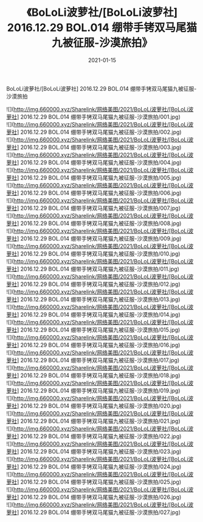 ﻿---
layout: post
title:  《BoLoLi波萝社/[BoLoLi波萝社] 2016.12.29 BOL.014 绷带手铐双马尾猫九被征服-沙漠旅拍》
date:   2021-01-15
img: http://img.660000.xyz/Sharelink/网络美图/2021/BoLoLi波萝社/[BoLoLi波萝社] 2016.12.29 BOL.014 绷带手铐双马尾猫九被征服-沙漠旅拍/000.jpg
categories: [美女, 清纯, 唯美]
---

BoLoLi波萝社/[BoLoLi波萝社] 2016.12.29 BOL.014 绷带手铐双马尾猫九被征服-沙漠旅拍

 ![](http://img.660000.xyz/Sharelink/网络美图/2021/BoLoLi波萝社/[BoLoLi波萝社] 2016.12.29 BOL.014 绷带手铐双马尾猫九被征服-沙漠旅拍/001.jpg) <br>![](http://img.660000.xyz/Sharelink/网络美图/2021/BoLoLi波萝社/[BoLoLi波萝社] 2016.12.29 BOL.014 绷带手铐双马尾猫九被征服-沙漠旅拍/002.jpg) <br>![](http://img.660000.xyz/Sharelink/网络美图/2021/BoLoLi波萝社/[BoLoLi波萝社] 2016.12.29 BOL.014 绷带手铐双马尾猫九被征服-沙漠旅拍/003.jpg) <br>![](http://img.660000.xyz/Sharelink/网络美图/2021/BoLoLi波萝社/[BoLoLi波萝社] 2016.12.29 BOL.014 绷带手铐双马尾猫九被征服-沙漠旅拍/004.jpg) <br>![](http://img.660000.xyz/Sharelink/网络美图/2021/BoLoLi波萝社/[BoLoLi波萝社] 2016.12.29 BOL.014 绷带手铐双马尾猫九被征服-沙漠旅拍/005.jpg) <br>![](http://img.660000.xyz/Sharelink/网络美图/2021/BoLoLi波萝社/[BoLoLi波萝社] 2016.12.29 BOL.014 绷带手铐双马尾猫九被征服-沙漠旅拍/006.jpg) <br>![](http://img.660000.xyz/Sharelink/网络美图/2021/BoLoLi波萝社/[BoLoLi波萝社] 2016.12.29 BOL.014 绷带手铐双马尾猫九被征服-沙漠旅拍/007.jpg) <br>![](http://img.660000.xyz/Sharelink/网络美图/2021/BoLoLi波萝社/[BoLoLi波萝社] 2016.12.29 BOL.014 绷带手铐双马尾猫九被征服-沙漠旅拍/008.jpg) <br>![](http://img.660000.xyz/Sharelink/网络美图/2021/BoLoLi波萝社/[BoLoLi波萝社] 2016.12.29 BOL.014 绷带手铐双马尾猫九被征服-沙漠旅拍/009.jpg) <br>![](http://img.660000.xyz/Sharelink/网络美图/2021/BoLoLi波萝社/[BoLoLi波萝社] 2016.12.29 BOL.014 绷带手铐双马尾猫九被征服-沙漠旅拍/010.jpg) <br>![](http://img.660000.xyz/Sharelink/网络美图/2021/BoLoLi波萝社/[BoLoLi波萝社] 2016.12.29 BOL.014 绷带手铐双马尾猫九被征服-沙漠旅拍/011.jpg) <br>![](http://img.660000.xyz/Sharelink/网络美图/2021/BoLoLi波萝社/[BoLoLi波萝社] 2016.12.29 BOL.014 绷带手铐双马尾猫九被征服-沙漠旅拍/012.jpg) <br>![](http://img.660000.xyz/Sharelink/网络美图/2021/BoLoLi波萝社/[BoLoLi波萝社] 2016.12.29 BOL.014 绷带手铐双马尾猫九被征服-沙漠旅拍/013.jpg) <br>![](http://img.660000.xyz/Sharelink/网络美图/2021/BoLoLi波萝社/[BoLoLi波萝社] 2016.12.29 BOL.014 绷带手铐双马尾猫九被征服-沙漠旅拍/014.jpg) <br>![](http://img.660000.xyz/Sharelink/网络美图/2021/BoLoLi波萝社/[BoLoLi波萝社] 2016.12.29 BOL.014 绷带手铐双马尾猫九被征服-沙漠旅拍/015.jpg) <br>![](http://img.660000.xyz/Sharelink/网络美图/2021/BoLoLi波萝社/[BoLoLi波萝社] 2016.12.29 BOL.014 绷带手铐双马尾猫九被征服-沙漠旅拍/016.jpg) <br>![](http://img.660000.xyz/Sharelink/网络美图/2021/BoLoLi波萝社/[BoLoLi波萝社] 2016.12.29 BOL.014 绷带手铐双马尾猫九被征服-沙漠旅拍/017.jpg) <br>![](http://img.660000.xyz/Sharelink/网络美图/2021/BoLoLi波萝社/[BoLoLi波萝社] 2016.12.29 BOL.014 绷带手铐双马尾猫九被征服-沙漠旅拍/018.jpg) <br>![](http://img.660000.xyz/Sharelink/网络美图/2021/BoLoLi波萝社/[BoLoLi波萝社] 2016.12.29 BOL.014 绷带手铐双马尾猫九被征服-沙漠旅拍/019.jpg) <br>![](http://img.660000.xyz/Sharelink/网络美图/2021/BoLoLi波萝社/[BoLoLi波萝社] 2016.12.29 BOL.014 绷带手铐双马尾猫九被征服-沙漠旅拍/020.jpg) <br>![](http://img.660000.xyz/Sharelink/网络美图/2021/BoLoLi波萝社/[BoLoLi波萝社] 2016.12.29 BOL.014 绷带手铐双马尾猫九被征服-沙漠旅拍/021.jpg) <br>![](http://img.660000.xyz/Sharelink/网络美图/2021/BoLoLi波萝社/[BoLoLi波萝社] 2016.12.29 BOL.014 绷带手铐双马尾猫九被征服-沙漠旅拍/022.jpg) <br>![](http://img.660000.xyz/Sharelink/网络美图/2021/BoLoLi波萝社/[BoLoLi波萝社] 2016.12.29 BOL.014 绷带手铐双马尾猫九被征服-沙漠旅拍/023.jpg) <br>![](http://img.660000.xyz/Sharelink/网络美图/2021/BoLoLi波萝社/[BoLoLi波萝社] 2016.12.29 BOL.014 绷带手铐双马尾猫九被征服-沙漠旅拍/024.jpg) <br>![](http://img.660000.xyz/Sharelink/网络美图/2021/BoLoLi波萝社/[BoLoLi波萝社] 2016.12.29 BOL.014 绷带手铐双马尾猫九被征服-沙漠旅拍/025.jpg) <br>![](http://img.660000.xyz/Sharelink/网络美图/2021/BoLoLi波萝社/[BoLoLi波萝社] 2016.12.29 BOL.014 绷带手铐双马尾猫九被征服-沙漠旅拍/026.jpg) <br>![](http://img.660000.xyz/Sharelink/网络美图/2021/BoLoLi波萝社/[BoLoLi波萝社] 2016.12.29 BOL.014 绷带手铐双马尾猫九被征服-沙漠旅拍/027.jpg) <br>